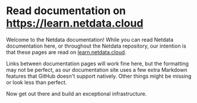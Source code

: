 <!--
title: "Read documentation on <https://learn.netdata.cloud>"
custom_edit_url: https://github.com/netdata/netdata/edit/master/docs/README.md
-->

# Read documentation on <https://learn.netdata.cloud>

Welcome to the Netdata documentation! While you can read Netdata documentation here, or throughout the Netdata
repository, our intention is that these pages are read on [learn.netdata.cloud](https://learn.netdata.cloud). 

Links between documentation pages will work fine here, but the formatting may not be perfect, as our documentation site
uses a few extra Markdown features that GitHub doesn't support natively. Other things might be missing or look less than
perfect.

Now get out there and build an exceptional infrastructure.


